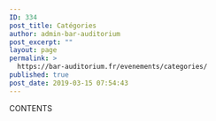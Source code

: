 ```yaml
---
ID: 334
post_title: Catégories
author: admin-bar-auditorium
post_excerpt: ""
layout: page
permalink: >
  https://bar-auditorium.fr/evenements/categories/
published: true
post_date: 2019-03-15 07:54:43
---
```

CONTENTS